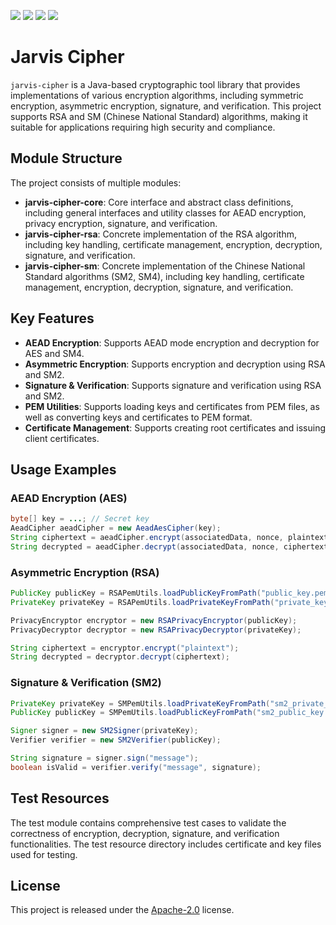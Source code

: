 [![](https://img.shields.io/badge/Maven%20Central-v1.0.0-brightgreen)](https://central.sonatype.com/artifact/io.github.benfromchina/jarvis-cipher/1.0.0)
[![](https://img.shields.io/badge/Release-v1.0.0-blue)](https://gitee.com/jarvis-lib/jarvis-cipher/releases/v2.0.3)
[![](https://img.shields.io/badge/License-Apache--2.0-9cf)](https://www.apache.org/licenses/LICENSE-2.0.html)
[![](https://img.shields.io/badge/JDK-8+-9cf)]()

# Jarvis Cipher

`jarvis-cipher` is a Java-based cryptographic tool library that provides implementations of various encryption algorithms, including symmetric encryption, asymmetric encryption, signature, and verification. This project supports RSA and SM (Chinese National Standard) algorithms, making it suitable for applications requiring high security and compliance.

## Module Structure

The project consists of multiple modules:

- **jarvis-cipher-core**: Core interface and abstract class definitions, including general interfaces and utility classes for AEAD encryption, privacy encryption, signature, and verification.
- **jarvis-cipher-rsa**: Concrete implementation of the RSA algorithm, including key handling, certificate management, encryption, decryption, signature, and verification.
- **jarvis-cipher-sm**: Concrete implementation of the Chinese National Standard algorithms (SM2, SM4), including key handling, certificate management, encryption, decryption, signature, and verification.

## Key Features

- **AEAD Encryption**: Supports AEAD mode encryption and decryption for AES and SM4.
- **Asymmetric Encryption**: Supports encryption and decryption using RSA and SM2.
- **Signature & Verification**: Supports signature and verification using RSA and SM2.
- **PEM Utilities**: Supports loading keys and certificates from PEM files, as well as converting keys and certificates to PEM format.
- **Certificate Management**: Supports creating root certificates and issuing client certificates.

## Usage Examples

### AEAD Encryption (AES)

```java
byte[] key = ...; // Secret key
AeadCipher aeadCipher = new AeadAesCipher(key);
String ciphertext = aeadCipher.encrypt(associatedData, nonce, plaintext);
String decrypted = aeadCipher.decrypt(associatedData, nonce, ciphertext);
```

### Asymmetric Encryption (RSA)

```java
PublicKey publicKey = RSAPemUtils.loadPublicKeyFromPath("public_key.pem");
PrivateKey privateKey = RSAPemUtils.loadPrivateKeyFromPath("private_key.pem");

PrivacyEncryptor encryptor = new RSAPrivacyEncryptor(publicKey);
PrivacyDecryptor decryptor = new RSAPrivacyDecryptor(privateKey);

String ciphertext = encryptor.encrypt("plaintext");
String decrypted = decryptor.decrypt(ciphertext);
```

### Signature & Verification (SM2)

```java
PrivateKey privateKey = SMPemUtils.loadPrivateKeyFromPath("sm2_private_key.pem");
PublicKey publicKey = SMPemUtils.loadPublicKeyFromPath("sm2_public_key.pem");

Signer signer = new SM2Signer(privateKey);
Verifier verifier = new SM2Verifier(publicKey);

String signature = signer.sign("message");
boolean isValid = verifier.verify("message", signature);
```

## Test Resources

The test module contains comprehensive test cases to validate the correctness of encryption, decryption, signature, and verification functionalities. The test resource directory includes certificate and key files used for testing.

## License

This project is released under the [Apache-2.0](LICENSE) license.